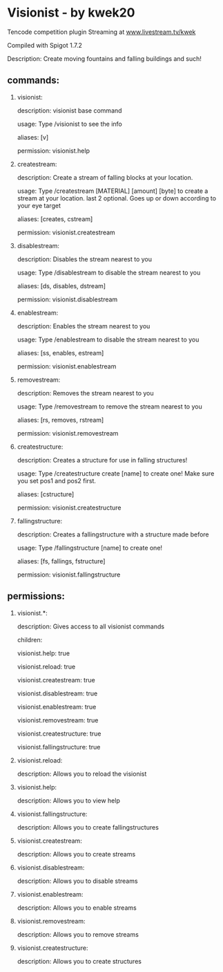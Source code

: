 Visionist - by kwek20
======

Tencode competition plugin
Streaming at www.livestream.tv/kwek

Compiled with Spigot 1.7.2

Description:
Create moving fountains and falling buildings and such!


commands:
---------
1.  visionist:

    description: visionist base command
    
    usage: Type /visionist to see the info 
    
    aliases: [v]
    
    permission: visionist.help
2.  createstream:

    description: Create a stream of falling blocks at your location.
    
    usage: Type /createstream [MATERIAL] [amount] [byte] to create a stream at your location. last 2 optional. Goes up or down according to your eye target
    
    aliases: [creates, cstream] 
    
    permission: visionist.createstream
3.  disablestream:

    description: Disables the stream nearest to you
    
    usage: Type /disablestream to disable the stream nearest to you
    
    aliases: [ds, disables, dstream] 
    
    permission: visionist.disablestream
4.  enablestream:

    description: Enables the stream nearest to you
    
    usage: Type /enablestream to disable the stream nearest to you
    
    aliases: [ss, enables, estream] 
    
    permission: visionist.enablestream
5.  removestream:

    description: Removes the stream nearest to you
    
    usage: Type /removestream to remove the stream nearest to you
    
    aliases: [rs, removes, rstream] 
    
    permission: visionist.removestream
6.  createstructure:

    description: Creates a structure for use in falling structures!
    
    usage: Type /createstructure create [name] to create one! Make sure you set pos1 and pos2 first.
    
    aliases: [cstructure] 
    
    permission: visionist.createstructure
7.  fallingstructure:

    description: Creates a fallingstructure with a structure made before
    
    usage: Type /fallingstructure [name] to create one! 
    
    aliases: [fs, fallings, fstructure] 
    
    permission: visionist.fallingstructure
    
permissions:
------------
1.  visionist.*:

    description: Gives access to all visionist commands
    
    children:
    
     visionist.help: true
     
     visionist.reload: true
     
     visionist.createstream: true
     
     visionist.disablestream: true
     
     visionist.enablestream: true
     
     visionist.removestream: true
     
     visionist.createstructure: true
     
     visionist.fallingstructure: true
2.  visionist.reload: 

    description: Allows you to reload the visionist
3.  visionist.help:

    description: Allows you to view help
4.  visionist.fallingstructure: 

    description: Allows you to create fallingstructures
5.  visionist.createstream:

    description: Allows you to create streams
6.  visionist.disablestream:

    description: Allows you to disable streams
7.  visionist.enablestream:

    description: Allows you to enable streams
8.  visionist.removestream:

    description: Allows you to remove streams
9.  visionist.createstructure:

    description: Allows you to create structures